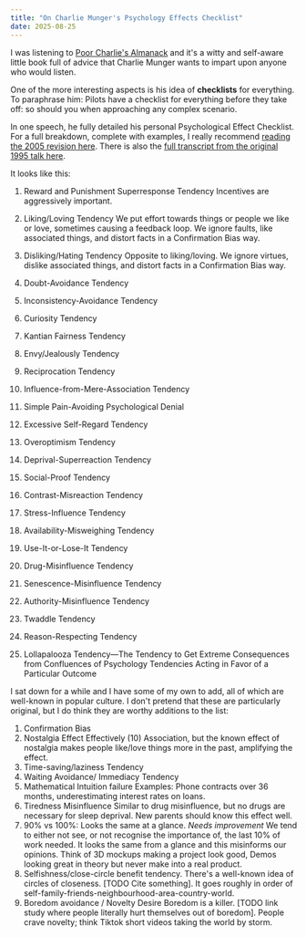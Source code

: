 ```yaml
---
title: "On Charlie Munger's Psychology Effects Checklist"
date: 2025-08-25
---
```


I was listening to [Poor Charlie's Almanack](https://en.wikipedia.org/wiki/Poor_Charlie%27s_Almanack) and it's a witty and self-aware little book full of advice that Charlie Munger wants to impart upon anyone who would listen.

One of the more interesting aspects is his idea of **checklists** for everything. To paraphrase him: Pilots have a checklist for everything before they take off: so should you when approaching any complex scenario.

In one speech, he fully detailed his personal Psychological Effect Checklist. For a full breakdown, complete with examples, I really recommend [reading the 2005 revision here](https://fs.blog/great-talks/psychology-human-misjudgment/). There is also the [full transcript from the original 1995 talk here](https://jamesclear.com/great-speeches/psychology-of-human-misjudgment-by-charlie-munger).

It looks like this:

1. Reward and Punishment Superresponse Tendency
    Incentives are aggressively important.
2. Liking/Loving Tendency
    We put effort towards things or people we like or love, sometimes causing a feedback loop. We ignore faults, like associated things, and distort facts in a Confirmation Bias way.
3. Disliking/Hating Tendency
    Opposite to liking/loving. We ignore virtues, dislike associated things, and distort facts in a Confirmation Bias way.
4. Doubt-Avoidance Tendency

5. Inconsistency-Avoidance Tendency
6. Curiosity Tendency
7. Kantian Fairness Tendency
8. Envy/Jealously Tendency
9. Reciprocation Tendency
10. Influence-from-Mere-Association Tendency
11. Simple Pain-Avoiding Psychological Denial
12. Excessive Self-Regard Tendency
13. Overoptimism Tendency
14. Deprival-Superreaction Tendency
15. Social-Proof Tendency
16. Contrast-Misreaction Tendency
17. Stress-Influence Tendency
18. Availability-Misweighing Tendency
19. Use-It-or-Lose-It Tendency
20. Drug-Misinfluence Tendency
21. Senescence-Misinfluence Tendency
22. Authority-Misinfluence Tendency
23. Twaddle Tendency
24. Reason-Respecting Tendency
25. Lollapalooza Tendency—The Tendency to Get Extreme Consequences from Confluences of Psychology Tendencies Acting in Favor of a Particular Outcome

I sat down for a while and I have some of my own to add, all of which are well-known in popular culture. I don't pretend that these are particularly original, but I do think they are worthy additions to the list:

1. Confirmation Bias
2. Nostalgia Effect
    Effectively (10) Association, but the known effect of nostalgia makes people like/love things more in the past, amplifying the effect.
3. Time-saving/laziness Tendency
4. Waiting Avoidance/ Immediacy Tendency
5. Mathematical Intuition failure
    Examples: Phone contracts over 36 months, underestimating interest rates on loans.
6. Tiredness Misinfluence
    Similar to drug misinfluence, but no drugs are necessary for sleep deprival. New parents should know this effect well.
7. 90% vs 100%: Looks the same at a glance.
    *Needs improvement* We tend to either not see, or not recognise the importance of, the last 10% of work needed. It looks the same from a glance and this misinforms our opinions. Think of 3D mockups making a project look good, Demos looking great in theory but never make into a real product.
8. Selfishness/close-circle benefit tendency.
    There's a well-known idea of circles of closeness. [TODO Cite something]. It goes roughly in order of self-family-friends-neighbourhood-area-country-world.
9. Boredom avoidance / Novelty Desire
    Boredom is a killer. [TODO link study where people literally hurt themselves out of boredom]. People crave novelty; think Tiktok short videos taking the world by storm.
